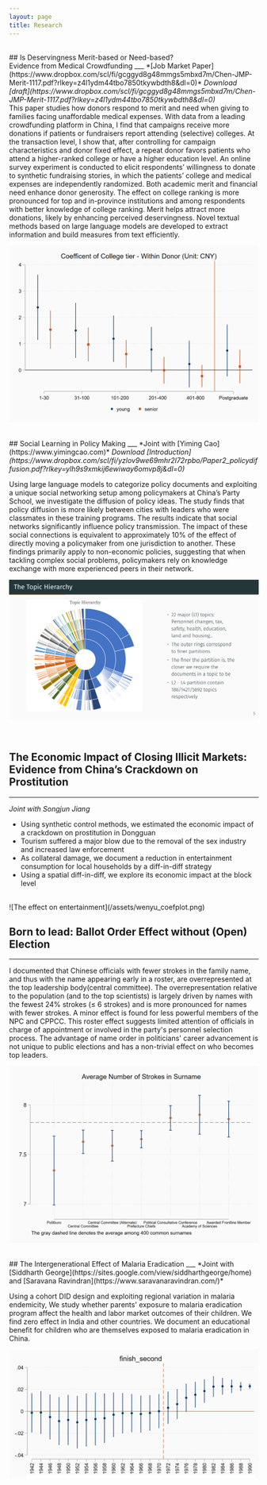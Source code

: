 ```yaml
---
layout: page
title: Research
---
```

<br>
## Is Deservingness Merit-based or Need-based? <br> Evidence from Medical Crowdfunding
___
*[Job Market Paper](https://www.dropbox.com/scl/fi/gcggyd8g48mmgs5mbxd7m/Chen-JMP-Merit-1117.pdf?rlkey=z4l1ydm44tbo7850tkywbdth8&dl=0)*  
<i>Download [draft](https://www.dropbox.com/scl/fi/gcggyd8g48mmgs5mbxd7m/Chen-JMP-Merit-1117.pdf?rlkey=z4l1ydm44tbo7850tkywbdth8&dl=0)</i>

<br>
This paper studies how donors respond to merit and need when giving to families facing unaffordable medical expenses. With data from a leading crowdfunding platform in China, I find that campaigns receive more donations if patients or fundraisers report attending (selective) colleges. At the transaction level, I show that, after controlling for campaign characteristics and donor fixed effect, a repeat donor favors patients who attend a higher-ranked college or have a higher education level. An online survey experiment is conducted to elicit respondents’ willingness to donate to synthetic fundraising stories, in which the patients’ college and medical expenses are independently randomized. Both academic merit and financial need enhance donor generosity. The effect on college ranking is more pronounced for top and in-province institutions and among respondents with better knowledge of college ranking. Merit helps attract more donations, likely by enhancing perceived deservingness. Novel textual methods based on large language models are developed to extract information and build measures from text efficiently.
<br>

![Academic Merit Effect on Donation](/assets/coltier1210.png)

<br>
## Social Learning in Policy Making 
___
*Joint with [Yiming Cao](https://www.yimingcao.com)*  
<i>Download [Introduction](https://www.dropbox.com/scl/fi/yzlov9we69mhr2l72rpbo/Paper2_policydiffusion.pdf?rlkey=ylh9s9xmkij6ewiway6omvp8j&dl=0)</i>

Using large language models to categorize policy documents and exploiting a unique social networking setup among policymakers at China’s Party School, we investigate the diffusion of policy ideas. The study finds that policy diffusion is more likely between cities with leaders who were classmates in these training programs. The results indicate that social networks significantly influence policy transmission. The impact of these social connections is equivalent to approximately 10% of the effect of directly moving a policymaker from one jurisdiction to another. These findings primarily apply to non-economic policies, suggesting that when tackling complex social problems, policymakers rely on knowledge exchange with more experienced peers in their network.
<br> 

![Topic Hierarchy by BERT](/assets/the_topic_hierarchy.png)

<br>




## The Economic Impact of Closing Illicit Markets:<br> Evidence from China’s Crackdown on Prostitution
___
*Joint with Songjun Jiang*

* Using synthetic control methods, we estimated the economic impact of a crackdown on prostitution in Dongguan
* Tourism suffered a major blow due to the removal of the sex industry and increased law enforcement
* As collateral damage, we document a reduction in entertainment consumption for local households by a diff-in-diff strategy
* Using a spatial diff-in-diff, we explore its economic impact at the block level
<br>
![The effect on entertainment](/assets/wenyu_coefplot.png)
<br>

## Born to lead: Ballot Order Effect without (Open) Election
___
I documented that Chinese officials with fewer strokes in the family name, and thus with the name appearing early in a roster, are overrepresented at the top leadership body(central committee). The overrepresentation relative to the population (and to the top scientists) is largely driven by names with the fewest 24% strokes (≤ 6 strokes) and is more pronounced for names with fewer strokes. A minor effect is found for less powerful members of the NPC and CPPCC. This roster effect suggests limited attention of officials in charge of appointment or involved in the party's personnel selection process. The advantage of name order in politicians' career advancement is not unique to public elections and has a non-trivial effect on who becomes top leaders.
<br>

![Number of Strokes](/assets/nstrokeciplot.png)


<br>
## The Intergenerational Effect of Malaria Eradication 
___
*Joint with [Siddharth George](https://sites.google.com/view/siddharthgeorge/home) and [Saravana Ravindran](https://www.saravanaravindran.com/)*  

Using a cohort DID design and exploiting regional variation in malaria endemicity,
We study whether parents' exposure to malaria eradication program affect the health and labor market outcomes of their children. We find zero effect in India and other countries. We document an educational benefit for children who are themselves exposed to malaria eradication in China. 

![MalariaChina](/assets/finish-second-school.png)



